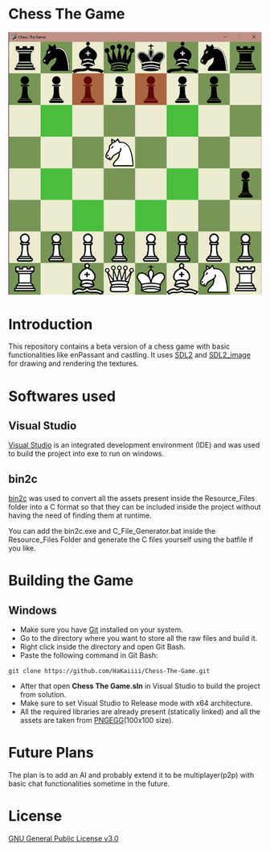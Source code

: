 # Chess The Game

![Chess The Game](Resource_Files/chess.png)

# Introduction

This repository contains a beta version of a chess game with basic functionalities like enPassant and castling. It uses [SDL2](https://github.com/libsdl-org/SDL) and [SDL2_image](https://github.com/libsdl-org/SDL_image) for drawing and rendering the textures.

# Softwares used
## Visual Studio
[Visual Studio](https://visualstudio.microsoft.com/vs/) is an integrated development environment (IDE) and was used to build the project into exe to run on windows.

## bin2c
[bin2c](https://sourceforge.net/projects/bin2c/) was used to convert all the assets present inside the Resource_Files folder into a C format so that they can be included inside the project without having the need of finding them at runtime.

You can add the bin2c.exe and C_File_Generator.bat inside the Resource_Files Folder and generate the C files yourself using the batfile if you like.

# Building the Game
## Windows
- Make sure you have [Git](https://git-scm.com/downloads) installed on your system.
- Go to the directory where you want to store all the raw files and build it.
- Right click inside the directory and open Git Bash.
- Paste the following command in Git Bash:
```
git clone https://github.com/HaKaiiii/Chess-The-Game.git
```
- After that open **Chess The Game.sln** in Visual Studio to build the project from solution.
- Make sure to set Visual Studio to Release mode with x64 architecture.
- All the required libraries are already present (statically linked) and all the assets are taken from [PNGEGG](https://www.pngegg.com)(100x100 size).

# Future Plans
The plan is to add an AI and probably extend it to be multiplayer(p2p) with basic chat functionalities sometime in the future.

# License
[GNU General Public License v3.0](https://www.gnu.org/licenses/gpl-3.0.en.html)